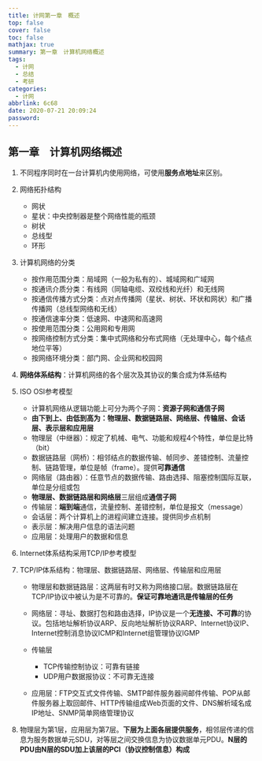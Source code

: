 ```yaml
---
title: 计网第一章　概述
top: false
cover: false
toc: false
mathjax: true
summary: 第一章　计算机网络概述
tags:
  - 计网
  - 总结
  - 考研
categories:
  - 计网
abbrlink: 6c68
date: 2020-07-21 20:09:24
password:
---
```


## 第一章　计算机网络概述

1. 不同程序同时在一台计算机内使用网络，可使用**服务点地址**来区别。

3. 网络拓扑结构

   - 网状
   - 星状：中央控制器是整个网络性能的瓶颈
   - 树状
   - 总线型
   - 环形

4. 计算机网络的分类
   - 按作用范围分类：局域网（一般为私有的）、城域网和广域网
   - 按通讯介质分类：有线网（同轴电缆、双绞线和光纤）和无线网
   - 按通信传播方式分类：点对点传播网（星状、树状、环状和网状）和广播传播网（总线型网络和无线）
   - 按通信速率分类：低速网、中速网和高速网
   - 按使用范围分类：公用网和专用网
   - 按网络控制方式分类：集中式网络和分布式网络（无处理中心，每个结点地位平等）
   - 按网络环境分类：部门网、企业网和校园网
   
4. **网络体系结构**：计算机网络的各个层次及其协议的集合成为体系结构

5. ISO OSI参考模型

   - 计算机网络从逻辑功能上可分为两个子网：**资源子网和通信子网**
   - **由下到上、由低到高为：物理层、数据链路层、网络层、传输层、会话层、表示层和应用层**
   - 物理层（中继器）：规定了机械、电气、功能和规程4个特性，单位是比特（bit）
   - 数据链路层（网桥）：相邻结点的数据传输、帧同步、差错控制、流量控制、链路管理，单位是帧（frame）。提供**可靠通信**
   - 网络层（路由器）：任意节点的数据传输、路由选择、阻塞控制国际互联，单位是分组或包
   - **物理层、数据链路层和网络层**三层组成**通信子网**
   - 传输层：**端到端**通信，流量控制、差错控制，单位是报文（message）
   - 会话层：两个计算机上的进程间建立连接。提供同步点机制
   - 表示层：解决用户信息的语法问题
   - 应用层：处理用户的数据和信息
6. Internet体系结构采用TCP/IP参考模型

7. TCP/IP体系结构：物理层、数据链路层、网络层、传输层和应用层
   - 物理层和数据链路层：这两层有时又称为网络接口层。数据链路层在TCP/IP协议中被认为是不可靠的。**保证可靠地通讯是传输层的任务**
   
   - 网络层：寻址、数据打包和路由选择，IP协议是一个**无连接、不可靠**的协议。包括地址解析协议ARP、反向地址解析协议RARP、Internet协议IP、Internet控制消息协议ICMP和Internet组管理协议IGMP
   
   - 传输层
     - TCP传输控制协议：可靠有链接
     - UDP用户数据报协议：不可靠无连接
     
   - 应用层：FTP交互式文件传输、SMTP邮件服务器间邮件传输、POP从邮件服务器上取回邮件、HTTP传输组成Web页面的文件、DNS解析域名成IP地址、SNMP简单网络管理协议
   
8. 物理层为第1层，应用层为第7层。**下层为上面各层提供服务**，相邻层传递的信息为服务数据单元SDU，对等层之间交换信息为协议数据单元PDU。**N层的PDU由N层的SDU加上该层的PCI（协议控制信息）构成**
